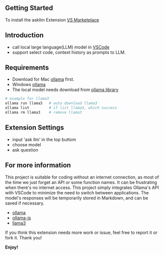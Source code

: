 ## Getting Started

To install the askllm Extension [VS Marketplace](https://marketplace.visualstudio.com/items?itemName=zhihaoguo.Ask-Localassistant)

## Introduction

- call local large language(LLM) model in [VSCode](https://code.visualstudio.com/)
- support select code, context history as prompts to LLM.

## Requirements

- Download for Mac [ollama](https://ollama.com/download/Ollama-darwin.zip) first.
- Windows [ollama](https://ollama.com/download/OllamaSetup.exe)
- The local model needs download from [ollama library](https://ollama.com/library)

```bash
# example for llama3
ollama run llama3   # auto download llama3
ollama list         # if list llama3, which success
ollama rm llama3    # remove llama3
```

## Extension Settings

- input 'ask llm' in the top buttom
- choose model
- ask question

## For more information

This project is suitable for coding without an internet connection, as most of the time we just forget an API or some function names. It can be frustrating when there's no internet access. This project simply integrates Ollama's API with VSCode to minimize the need to switch between applications. The model's responses will be temporarily stored in Markdown, and can be saved if necessary.

* [ollama](https://github.com/ollama/ollama)
* [ollama-js](https://github.com/ollama/ollama-js)
* [llama3](https://ollama.com/library/llama3)

If you think this extension needs more work or issue, feel free to report it or fork it. Thank you!

**Enjoy!**
